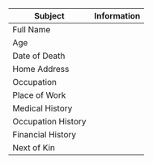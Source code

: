 | Subject            | Information                                                                 |
| ------------------ | --------------------------------------------------------------------------- |
| Full Name          |                                                               |
| Age                |                                                                           |
| Date of Death      |                                                                             |
| Home Address       ||
| Occupation         |                                                                      |
| Place of Work      |  |
| Medical History    |                                                                             |
| Occupation History |                                                                             |
| Financial History  |                                                                             |
| Next of Kin        |                                                                             |
